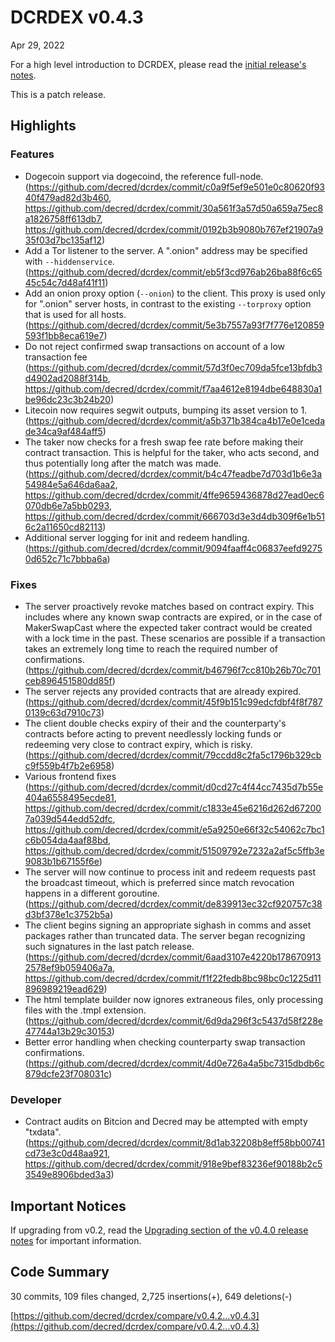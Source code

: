# DCRDEX v0.4.3

Apr 29, 2022

For a high level introduction to DCRDEX, please read the [initial release's notes](https://github.com/decred/dcrdex/blob/master/docs/release-notes/release-notes-0.1.0.md).

This is a patch release.

## Highlights

### Features

- Dogecoin support via dogecoind, the reference full-node.  (<https://github.com/decred/dcrdex/commit/c0a9f5ef9e501e0c80620f9340f479ad82d3b460>, <https://github.com/decred/dcrdex/commit/30a561f3a57d50a659a75ec8a1826758ff613db7>, <https://github.com/decred/dcrdex/commit/0192b3b9080b767ef21907a935f03d7bc135af12>)
- Add a Tor listener to the server.  A ".onion" address may be specified with `--hiddenservice`. (<https://github.com/decred/dcrdex/commit/eb5f3cd976ab26ba88f6c6545c54c7d48af41f11>)
- Add an onion proxy option (`--onion`) to the client.  This proxy is used only for ".onion" server hosts, in contrast to the existing `--torproxy` option that is used for all hosts. (<https://github.com/decred/dcrdex/commit/5e3b7557a93f7f776e120859593f1bb8eca619e7>)
- Do not reject confirmed swap transactions on account of a low transaction fee (<https://github.com/decred/dcrdex/commit/57d3f0ec709da5fce13bfdb3d4902ad2088f314b>, <https://github.com/decred/dcrdex/commit/f7aa4612e8194dbe648830a1be96dc23c3b24b20>)
- Litecoin now requires segwit outputs, bumping its asset version to 1. (<https://github.com/decred/dcrdex/commit/a5b371b384ca4b17e0e1cedade34ca9af484aff5>)
- The taker now checks for a fresh swap fee rate before making their contract transaction.  This is helpful for the taker, who acts second, and thus potentially long after the match was made. (<https://github.com/decred/dcrdex/commit/b4c47feadbe7d703d1b6e3a54984e5a646da6aa2>, <https://github.com/decred/dcrdex/commit/4ffe9659436878d27ead0ec6070db6e7a5bb0293>, <https://github.com/decred/dcrdex/commit/666703d3e3d4db309f6e1b516c2a11650cd82113>)
- Additional server logging for init and redeem handling. (<https://github.com/decred/dcrdex/commit/9094faaff4c06837eefd92750d652c71c7bbba6a>)

### Fixes

- The server proactively revoke matches based on contract expiry. This includes where any known swap contracts are expired, or in the case of MakerSwapCast where the expected taker contract would be created with a lock time in the past. These scenarios are possible if a transaction takes an extremely long time to reach the required number of confirmations. (<https://github.com/decred/dcrdex/commit/b46796f7cc810b26b70c701ceb896451580dd85f>)
- The server rejects any provided contracts that are already expired. (<https://github.com/decred/dcrdex/commit/45f9b151c99edcfdbf4f8f7870139c63d7910c73>)
- The client double checks expiry of their and the counterparty's contracts before acting to prevent needlessly locking funds or redeeming very close to contract expiry, which is risky. (<https://github.com/decred/dcrdex/commit/79ccdd8c2fa5c1796b329cbc9f559b4f7b2e6958>)
- Various frontend fixes (<https://github.com/decred/dcrdex/commit/d0cd27c4f44cc7435d7b55e404a6558495ecde81>, <https://github.com/decred/dcrdex/commit/c1833e45e6216d262d672007a039d544edd52dfc>, <https://github.com/decred/dcrdex/commit/e5a9250e66f32c54062c7bc1c6b054da4aaf88bd>, <https://github.com/decred/dcrdex/commit/51509792e7232a2af5c5ffb3e9083b1b67155f6e>)
- The server will now continue to process init and redeem requests past the broadcast timeout, which is preferred since match revocation happens in a different goroutine. (<https://github.com/decred/dcrdex/commit/de839913ec32cf920757c38d3bf378e1c3752b5a>)
- The client begins signing an appropriate sighash in comms and asset packages rather than truncated data.  The server began recognizing such signatures in the last patch release.  (<https://github.com/decred/dcrdex/commit/6aad3107e4220b1786709132578ef9b059406a7a>, <https://github.com/decred/dcrdex/commit/f1f22fedb8bc98bc0c1225d11896989219ead629>)
- The html template builder now ignores extraneous files, only processing files with the .tmpl extension. (<https://github.com/decred/dcrdex/commit/6d9da296f3c5437d58f228e47744a13b29c30153>)
- Better error handling when checking counterparty swap transaction confirmations. (<https://github.com/decred/dcrdex/commit/4d0e726a4a5bc7315dbdb6c879dcfe23f708031c>)

### Developer

- Contract audits on Bitcion and Decred may be attempted with empty "txdata". (<https://github.com/decred/dcrdex/commit/8d1ab32208b8eff58bb00741cd73e3c0d48aa921>, <https://github.com/decred/dcrdex/commit/918e9bef83236ef90188b2c53549e8906bded3a3>)

## Important Notices

If upgrading from v0.2, read the [Upgrading section of the v0.4.0 release notes](https://github.com/decred/dcrdex/releases/tag/v0.4.0#upgrading) for important information.

## Code Summary

30 commits, 109 files changed, 2,725 insertions(+), 649 deletions(-)

[https://github.com/decred/dcrdex/compare/v0.4.2...v0.4.3](https://github.com/decred/dcrdex/compare/v0.4.2...v0.4.3)
